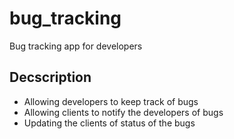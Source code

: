 # bug_tracking

Bug tracking app for developers

## Decscription

- Allowing developers to keep track of bugs 
- Allowing clients to notify the developers of bugs
- Updating the clients of status of the bugs

